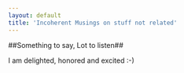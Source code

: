 ```yaml
---
layout: default
title: 'Incoherent Musings on stuff not related'
---
```



##Something to say, Lot to listen##

I am delighted, honored and excited :-)
